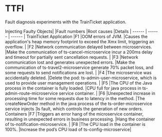 # TTFI
 Fault diagnosis experiments with the TrainTicket application.

Injecting Faulty Objects|	|Fault numbers	|Root causes	|Details
| ------ | ------ | ------ |
TrainTicket Application	|F1	|OOM errors of JVM.	|Causes the application's heap memory footprint to exceed the Xmx limit, triggering an overflow.
|	|F2	|Network communication delayed between microservices.	|Make the communication of ts-cancel-microservice incur a 200ms delay and timeout for partially sent cancellation requests.
|	|F3	|Network communication lost and generates unexpected errors.	|Make the communication of ts-travel2-microservice generate 70% packet loss, and some requests to send notifications are lost.
|	|F4	|The microservice was accidentally deleted.	|Delete the pod: ts-admin-user-microservice, which is used to provide user management operations.
|	|F5	|The CPU of the Java process in the container is fully loaded.	|CPU full for java process in ts-admin-route-microservice service container.
|	|F6	|Unexpected increase in processing time for some requests due to latency in the method.	|The createNewOrder method in the java process of the ts-order-microservice service injects 3s fault, which controls the generation of new orders.
Containers	|F7	|Triggers an error hang of the microservice container, resulting in unexpected errors in business processing.	|Hang the container of ts-notification-microservice.
|	|F8	|The CPU load in the container is 100%.	|Increase the pod’s CPU load of ts-config-microservice|


